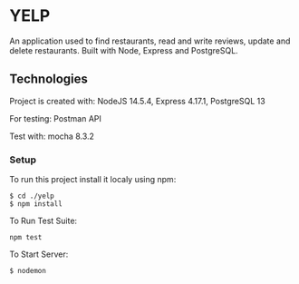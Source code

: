 # YELP 
An application used to find restaurants, read and write reviews, update and delete restaurants.
Built with Node, Express and PostgreSQL.

## Technologies

Project is created with:
NodeJS 14.5.4,
Express 4.17.1,
PostgreSQL  13

For testing:
Postman API

Test with:
mocha 8.3.2


### Setup
To run this project install it localy using npm:

```
$ cd ./yelp
$ npm install 
```

To Run Test Suite:
```
npm test
```
To Start Server:

```
$ nodemon 

